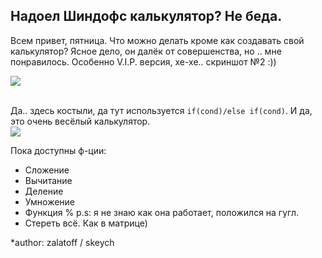 ## Надоел Шиндофс калькулятор? Не беда.

Всем привет, пятница. Что можно делать кроме как создавать свой калькулятор? Ясное дело, он далёк от совершенства, но .. мне понравилось. Особенно V.I.P. версия, хе-хе.. скриншот №2 :))

![](https://github.com/zalatoff/QT_Calculator/blob/master/img_calc/calc_for_git.jpg?raw=true)

<br> Да.. здесь костыли, да тут используется `if(cond)/else if(cond)`. 
И да, это очень весёлый калькулятор.<br>
![](https://github.com/zalatoff/QT_Calculator/blob/master/img_calc/calc_for_git_v1.jpg?raw=true)

Пока доступны ф-ции:
* Сложение
* Вычитание
* Деление
* Умножение
* Функция % p.s: я не знаю как она работает, положился на гугл.
* Стереть всё. Как в матрице)


*author: zalatoff / skeych
